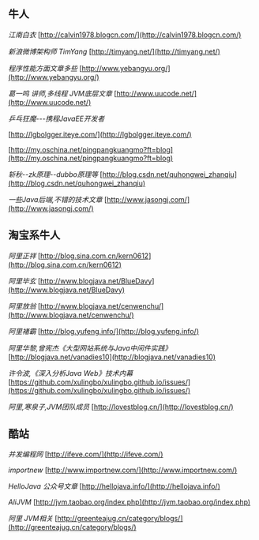 ## 牛人
*江南白衣* 	[http://calvin1978.blogcn.com/](http://calvin1978.blogcn.com/)

*新浪微博架构师 TimYang*	[http://timyang.net/](http://timyang.net/)

*程序性能方面文章多些*		[http://www.yebangyu.org/](http://www.yebangyu.org/)

*葛一鸣 讲师,多线程 JVM底层文章*	[http://www.uucode.net/](http://www.uucode.net/)

*乒乓狂魔---携程JavaEE开发者*	

[http://lgbolgger.iteye.com/](http://lgbolgger.iteye.com/)

[http://my.oschina.net/pingpangkuangmo?ft=blog](http://my.oschina.net/pingpangkuangmo?ft=blog)

*斩秋--zk原理--dubbo原理等*	[http://blog.csdn.net/quhongwei_zhanqiu](http://blog.csdn.net/quhongwei_zhanqiu)

*一些Java后端,不错的技术文章*	[http://www.jasongj.com/](http://www.jasongj.com/)

## 淘宝系牛人
*阿里正祥*	[http://blog.sina.com.cn/kern0612](http://blog.sina.com.cn/kern0612)

*阿里毕玄*	[http://www.blogjava.net/BlueDavy](http://www.blogjava.net/BlueDavy)

*阿里放翁*	[http://www.blogjava.net/cenwenchu/](http://www.blogjava.net/cenwenchu/)

*阿里褚霸*	[http://blog.yufeng.info/](http://blog.yufeng.info/)

*阿里华黎,曾宪杰《大型网站系统与Java中间件实践》*		[http://blogjava.net/vanadies10](http://blogjava.net/vanadies10)

*许令波,《深入分析Java Web》技术内幕* [https://github.com/xulingbo/xulingbo.github.io/issues/](https://github.com/xulingbo/xulingbo.github.io/issues/)

*阿里,寒泉子,JVM团队成员*		[http://lovestblog.cn/](http://lovestblog.cn/)


## 酷站
*并发编程网*	[http://ifeve.com/](http://ifeve.com/)

*importnew*	[http://www.importnew.com/](http://www.importnew.com/)

*HelloJava 公众号文章*	[http://hellojava.info/](http://hellojava.info/)

*AliJVM*	[http://jvm.taobao.org/index.php](http://jvm.taobao.org/index.php)

*阿里 JVM相关*	[http://greenteajug.cn/category/blogs/](http://greenteajug.cn/category/blogs/)